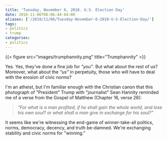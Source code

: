 ```yaml
---
title: 'Tuesday, November 6, 2018. U.S. Election Day'
date: 2018-11-06T06:06:44-04:00
aliases: ['/2018/11/06/Tuesday-November-6-2018-U-S-Election-Day/']
tags:
- politics
- trump
categories:
- politics
---
```

{{< figure src="images/trumphannity.png" title="Trumphannity" >}}

Yes. Yes, they've done a fine job for _"you"_. But what about the rest of us? Moreover, what about the _"us"_ in perpetuity, those who will have to deal with the erosion of civic norms?

I'm an atheist, but I'm familiar enough with the Christian canon that this photograph of "President" Trump with "journalist" Sean Hannity reminded me of a verse from the Gospel of Matthew (Chapter 16, verse 26):



> _"For what is a man profited, if he shall gain the whole world, and lose his own soul? or what shall a man give in exchange for his soul?"_

It seems like we're witnessing the end-game of winner-take-all politics, norms, democracy, decency, and truth be-damned. We're exchanging stability and civic norms for "winning."
